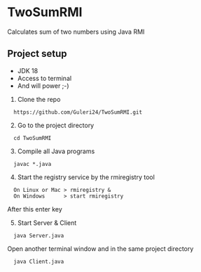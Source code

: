 # TwoSumRMI
Calculates sum of two numbers using Java RMI

## Project setup
* JDK 18
* Access to terminal
* And will power ;-)

1. Clone the repo
```
  https://github.com/Guleri24/TwoSumRMI.git
```
2. Go to the project directory
```
  cd TwoSumRMI
```
3. Compile all Java programs
```
  javac *.java
```
4. Start the registry service by the rmiregistry tool
```
  On Linux or Mac > rmiregistry &  
  On Windows      > start rmiregistry
```
After this enter key

5. Start Server & Client
```
  java Server.java
```
Open another terminal window and in the same project directory
```
  java Client.java
```
